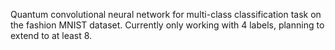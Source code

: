 Quantum convolutional neural network for multi-class classification task on the fashion MNIST dataset. Currently only working with 4 labels, planning to extend to at least 8.
